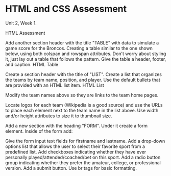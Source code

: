 # HTML and CSS Assessment

Unit 2, Week 1.

HTML Assessment



Add another section header with the title "TABLE" with data to simulate a game score for the Broncos. Creating a table similar to the one shown below, using both colspan and rowspan attributes. Don't worry about styling it, just lay out a table that follows the pattern. Give the table a header, footer, and caption.
HTML Table

Create a section header with the title of "LIST". Create a list that organizes the teams by team name, position, and player. Use the default bullets that are provided with an HTML list item.
HTML List

Modify the team names above so they are links to the team home pages.

Locate logos for each team (Wikipedia is a good source) and use the URLs to place each element next to the team name in the list above. Use width and/or height attributes to size it to thumbnail size.

Add a new section with the heading "FORM". Under it create a form element. Inside of the form add:

Give the form input text fields for firstname and lastname.
Add a drop-down options list that allows the user to select their favorite sport from a predefined list.
Add checkboxes indicating whether they have ever personally played/attended/coached/bet on this sport.
Add a radio button group indicating whether they prefer the amateur, college, or professional version.
Add a submit button.
Use br tags for basic formatting.
